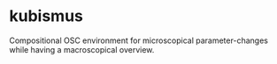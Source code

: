 # kubismus
Compositional OSC environment for microscopical parameter-changes while having a macroscopical overview.
